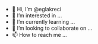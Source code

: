 - 👋 Hi, I’m @eglakreci
- 👀 I’m interested in ...
- 🌱 I’m currently learning ...
- 💞️ I’m looking to collaborate on ...
- 📫 How to reach me ...

<!---
eglakreci/eglakreci is a ✨ special ✨ repository because its `README.md` (this file) appears on your GitHub profile.
You can click the Preview link to take a look at your changes.
--->
